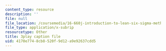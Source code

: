 ```yaml
---
content_type: resource
description: ''
file: null
file_location: /coursemedia/16-660j-introduction-to-lean-six-sigma-methods-january-iap-2012/4170e7748cb8520f9d12a9e92637cdd5_c6-ybCfU6Zc.vtt
file_type: application/x-subrip
resourcetype: Other
title: 3play caption file
uid: 4170e774-8cb8-520f-9d12-a9e92637cdd5
---
```

